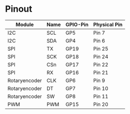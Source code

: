 # Pinout
| Module | Name | GPIO-Pin | Physical Pin |
| --- | --- | --- | --- |
| I2C | SCL | GP5 | Pin 7 |
| I2C | SDA | GP4 | Pin 6 |
| SPI | TX | GP19 | Pin 25 |
| SPI | SCK | GP18 | Pin 24 |
| SPI | CSn | GP17 | Pin 22 |
| SPI | RX | GP16 | Pin 21 |
| Rotaryencoder | CLK | GP6 | Pin 9 |
| Rotaryencoder | DT | GP7 | Pin 10 |
| Rotaryencoder | SW | GP8 | Pin 11 |
| PWM | PWM | GP15 | Pin 20 |
